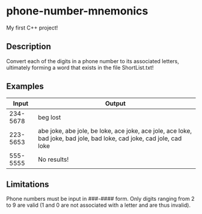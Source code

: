 # phone-number-mnemonics
My first C++ project!

## Description
Convert each of the digits in a phone number to its associated letters, ultimately forming a word that exists in the file ShortList.txt!

## Examples
|Input|Output|
|-----|------|
|234-5678|beg lost|
|223-5653|abe joke, abe jole, be loke, ace joke, ace jole, ace loke, bad joke, bad jole, bad loke, cad joke, cad jole, cad loke|
|555-5555|No results!|

## Limitations
Phone numbers must be input in ###-#### form. Only digits ranging from 2 to 9 are valid (1 and 0 are not associated with a letter and are thus invalid).